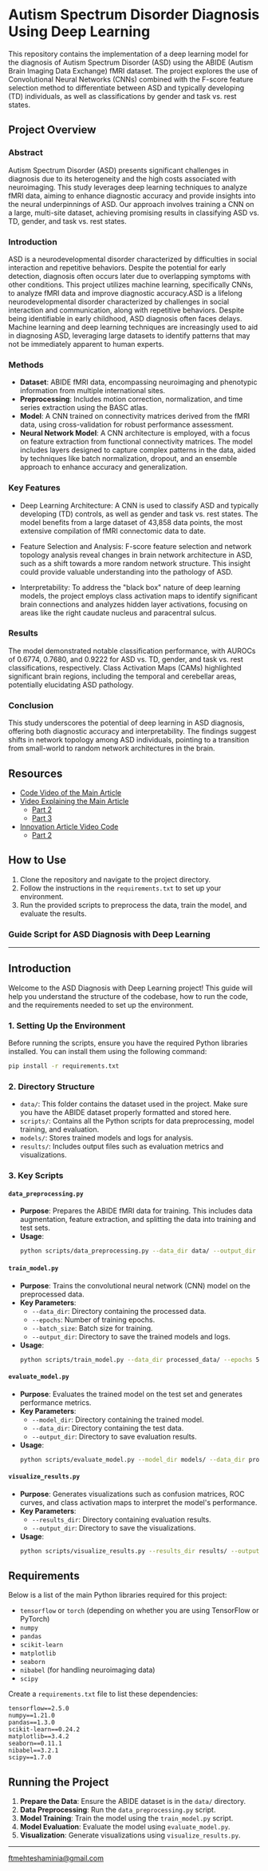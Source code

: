 # Autism Spectrum Disorder Diagnosis Using Deep Learning

This repository contains the implementation of a deep learning model for the diagnosis of Autism Spectrum Disorder (ASD) using the ABIDE (Autism Brain Imaging Data Exchange) fMRI dataset. The project explores the use of Convolutional Neural Networks (CNNs) combined with the F-score feature selection method to differentiate between ASD and typically developing (TD) individuals, as well as classifications by gender and task vs. rest states.

## Project Overview

### Abstract
Autism Spectrum Disorder (ASD) presents significant challenges in diagnosis due to its heterogeneity and the high costs associated with neuroimaging. This study leverages deep learning techniques to analyze fMRI data, aiming to enhance diagnostic accuracy and provide insights into the neural underpinnings of ASD. Our approach involves training a CNN on a large, multi-site dataset, achieving promising results in classifying ASD vs. TD, gender, and task vs. rest states.

### Introduction
ASD is a neurodevelopmental disorder characterized by difficulties in social interaction and repetitive behaviors. Despite the potential for early detection, diagnosis often occurs later due to overlapping symptoms with other conditions. This project utilizes machine learning, specifically CNNs, to analyze fMRI data and improve diagnostic accuracy.ASD is a lifelong neurodevelopmental disorder characterized by challenges in social interaction and communication, along with repetitive behaviors. Despite being identifiable in early childhood, ASD diagnosis often faces delays. Machine learning and deep learning techniques are increasingly used to aid in diagnosing ASD, leveraging large datasets to identify patterns that may not be immediately apparent to human experts.

### Methods
- **Dataset**: ABIDE fMRI data, encompassing neuroimaging and phenotypic information from multiple international sites.
- **Preprocessing**: Includes motion correction, normalization, and time series extraction using the BASC atlas.
- **Model**: A CNN trained on connectivity matrices derived from the fMRI data, using cross-validation for robust performance assessment.
- **Neural Network Model**: A CNN architecture is employed, with a focus on feature extraction from functional connectivity matrices. The model includes layers designed to capture complex patterns in the data, aided by techniques like batch normalization, dropout, and an ensemble approach to enhance accuracy and generalization.


### Key Features
- Deep Learning Architecture: A CNN is used to classify ASD and typically developing (TD) controls, as well as gender and task vs. rest states. The model benefits from a large dataset of 43,858 data points, the most extensive compilation of fMRI connectomic data to date.

- Feature Selection and Analysis: F-score feature selection and network topology analysis reveal changes in brain network architecture in ASD, such as a shift towards a more random network structure. This insight could provide valuable understanding into the pathology of ASD.

- Interpretability: To address the "black box" nature of deep learning models, the project employs class activation maps to identify significant brain connections and analyzes hidden layer activations, focusing on areas like the right caudate nucleus and paracentral sulcus.

### Results
The model demonstrated notable classification performance, with AUROCs of 0.6774, 0.7680, and 0.9222 for ASD vs. TD, gender, and task vs. rest classifications, respectively. Class Activation Maps (CAMs) highlighted significant brain regions, including the temporal and cerebellar areas, potentially elucidating ASD pathology.

### Conclusion
This study underscores the potential of deep learning in ASD diagnosis, offering both diagnostic accuracy and interpretability. The findings suggest shifts in network topology among ASD individuals, pointing to a transition from small-world to random network architectures in the brain.

## Resources

- [Code Video of the Main Article](https://drive.google.com/file/d/1dYn2Rah2hnB5Rux5iL3cWJiYpe362B4D/view?usp=sharing)
- [Video Explaining the Main Article](https://drive.google.com/file/d/1o1buPSPWcbRwMhmvIjydy_cE2ocmR4aH/view?usp=sharing)
  - [Part 2](https://drive.google.com/file/d/1E3ueKz3La5RKwWgz_hMVs-mRWVvSmEYD/view?usp=sharing)
  - [Part 3](https://drive.google.com/file/d/1rwfiV7cbBLoKWSZiWqHWUq6BVMjVAa-r/view?usp=sharing)
- [Innovation Article Video Code](https://drive.google.com/file/d/1a0lesHV6vGTe56Hj80ftZatPQA6vcXip/view?usp=sharing)
  - [Part 2](https://drive.google.com/file/d/1qdqc9ml4HWRo6D-4Bl2ory1-Y1aYAy83/view?usp=sharing)

## How to Use

1. Clone the repository and navigate to the project directory.
2. Follow the instructions in the `requirements.txt` to set up your environment.
3. Run the provided scripts to preprocess the data, train the model, and evaluate the results.



### Guide Script for ASD Diagnosis with Deep Learning

---

## Introduction

Welcome to the ASD Diagnosis with Deep Learning project! This guide will help you understand the structure of the codebase, how to run the code, and the requirements needed to set up the environment.

### 1. **Setting Up the Environment**

Before running the scripts, ensure you have the required Python libraries installed. You can install them using the following command:

```bash
pip install -r requirements.txt
```

### 2. **Directory Structure**

- `data/`: This folder contains the dataset used in the project. Make sure you have the ABIDE dataset properly formatted and stored here.
- `scripts/`: Contains all the Python scripts for data preprocessing, model training, and evaluation.
- `models/`: Stores trained models and logs for analysis.
- `results/`: Includes output files such as evaluation metrics and visualizations.

### 3. **Key Scripts**

#### `data_preprocessing.py`

- **Purpose**: Prepares the ABIDE fMRI data for training. This includes data augmentation, feature extraction, and splitting the data into training and test sets.
- **Usage**: 
  ```bash
  python scripts/data_preprocessing.py --data_dir data/ --output_dir processed_data/
  ```

#### `train_model.py`

- **Purpose**: Trains the convolutional neural network (CNN) model on the preprocessed data.
- **Key Parameters**:
  - `--data_dir`: Directory containing the processed data.
  - `--epochs`: Number of training epochs.
  - `--batch_size`: Batch size for training.
  - `--output_dir`: Directory to save the trained models and logs.
- **Usage**:
  ```bash
  python scripts/train_model.py --data_dir processed_data/ --epochs 50 --batch_size 32 --output_dir models/
  ```

#### `evaluate_model.py`

- **Purpose**: Evaluates the trained model on the test set and generates performance metrics.
- **Key Parameters**:
  - `--model_dir`: Directory containing the trained model.
  - `--data_dir`: Directory containing the test data.
  - `--output_dir`: Directory to save evaluation results.
- **Usage**:
  ```bash
  python scripts/evaluate_model.py --model_dir models/ --data_dir processed_data/ --output_dir results/
  ```

#### `visualize_results.py`

- **Purpose**: Generates visualizations such as confusion matrices, ROC curves, and class activation maps to interpret the model's performance.
- **Key Parameters**:
  - `--results_dir`: Directory containing evaluation results.
  - `--output_dir`: Directory to save the visualizations.
- **Usage**:
  ```bash
  python scripts/visualize_results.py --results_dir results/ --output_dir visualizations/
  ```

## Requirements

Below is a list of the main Python libraries required for this project:

- `tensorflow` or `torch` (depending on whether you are using TensorFlow or PyTorch)
- `numpy`
- `pandas`
- `scikit-learn`
- `matplotlib`
- `seaborn`
- `nibabel` (for handling neuroimaging data)
- `scipy`

Create a `requirements.txt` file to list these dependencies:

```
tensorflow==2.5.0
numpy==1.21.0
pandas==1.3.0
scikit-learn==0.24.2
matplotlib==3.4.2
seaborn==0.11.1
nibabel==3.2.1
scipy==1.7.0
```

## Running the Project

1. **Prepare the Data**: Ensure the ABIDE dataset is in the `data/` directory.
2. **Data Preprocessing**: Run the `data_preprocessing.py` script.
3. **Model Training**: Train the model using the `train_model.py` script.
4. **Model Evaluation**: Evaluate the model using `evaluate_model.py`.
5. **Visualization**: Generate visualizations using `visualize_results.py`.

---

ftmehteshaminia@gmail.com
